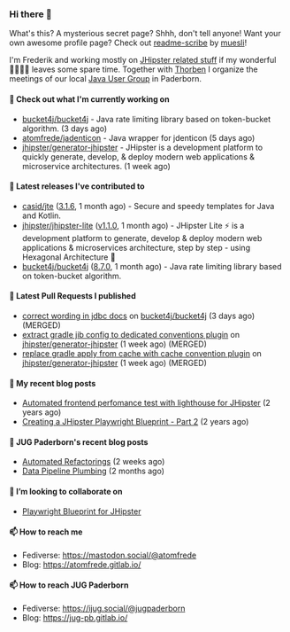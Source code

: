 ### Hi there 👋

What's this? A mysterious secret page? Shhh, don't tell anyone!
Want your own awesome profile page? Check out [readme-scribe](https://github.com/muesli/readme-scribe) by [muesli](https://github.com/muesli)!

I'm Frederik and working mostly on [JHipster related stuff](https://github.com/jhipster/) if my wonderful 👨‍👩‍👧‍👦 leaves some spare time.
Together with [Thorben](https://github.com/thjanssen) I organize the meetings of our local [Java User Group](https://github.com/jugpaderborn) in Paderborn.

#### 👷 Check out what I'm currently working on

- [bucket4j/bucket4j](https://github.com/bucket4j/bucket4j) - Java rate limiting library based on token-bucket algorithm. (3 days ago)
- [atomfrede/jadenticon](https://github.com/atomfrede/jadenticon) - Java wrapper for jdenticon (5 days ago)
- [jhipster/generator-jhipster](https://github.com/jhipster/generator-jhipster) - JHipster is a development platform to quickly generate, develop, &amp; deploy modern web applications &amp; microservice architectures. (1 week ago)

#### 🔭 Latest releases I've contributed to

- [casid/jte](https://github.com/casid/jte) ([3.1.6](https://github.com/casid/jte/releases/tag/3.1.6), 1 month ago) - Secure and speedy templates for Java and Kotlin.
- [jhipster/jhipster-lite](https://github.com/jhipster/jhipster-lite) ([v1.1.0](https://github.com/jhipster/jhipster-lite/releases/tag/v1.1.0), 1 month ago) - JHipster Lite ⚡ is a development platform to generate, develop &amp; deploy modern web applications &amp; microservices architecture, step by step - using Hexagonal Architecture :gem:
- [bucket4j/bucket4j](https://github.com/bucket4j/bucket4j) ([8.7.0](https://github.com/bucket4j/bucket4j/releases/tag/8.7.0), 1 month ago) - Java rate limiting library based on token-bucket algorithm.

#### 🔨 Latest Pull Requests I published

- [correct wording in jdbc docs](https://github.com/bucket4j/bucket4j/pull/436) on [bucket4j/bucket4j](https://github.com/bucket4j/bucket4j) (3 days ago) (MERGED)
- [extract gradle jib config to dedicated conventions plugin](https://github.com/jhipster/generator-jhipster/pull/24715) on [jhipster/generator-jhipster](https://github.com/jhipster/generator-jhipster) (1 week ago) (MERGED)
- [replace gradle apply from cache with cache convention plugin](https://github.com/jhipster/generator-jhipster/pull/24700) on [jhipster/generator-jhipster](https://github.com/jhipster/generator-jhipster) (1 week ago) (MERGED)

#### 📜 My recent blog posts

- [Automated frontend perfomance test with lighthouse for JHipster](https://atomfrede.gitlab.io/2021/04/automated-frontend-perfomance-test-with-lighthouse-for-jhipster/) (2 years ago)
- [Creating a JHipster Playwright Blueprint - Part 2](https://atomfrede.gitlab.io/2021/03/creating-a-jhipster-playwright-blueprint-part-2/) (2 years ago)

#### 📜 JUG Paderborn's recent blog posts

- [Automated Refactorings](https://jug-pb.gitlab.io/blog/2023/automated-refactorings.html) (2 weeks ago)
- [Data Pipeline Plumbing](https://jug-pb.gitlab.io/blog/2023/data-pipeline-plumbing.html) (2 months ago)

#### 👯 I’m looking to collaborate on

- [Playwright Blueprint for JHipster](https://github.com/jhipster/generator-jhipster/issues/13755)

#### 📫 How to reach me

- Fediverse: https://mastodon.social/@atomfrede
- Blog: https://atomfrede.gitlab.io/

#### 📫 How to reach JUG Paderborn

- Fediverse: https://ijug.social/@jugpaderborn
- Blog: https://jug-pb.gitlab.io/
